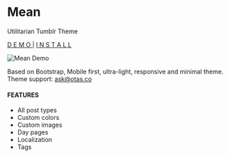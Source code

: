 # Mean
Utilitarian Tumblr Theme

[D E M O ](https://mean-theme.tumblr.com/) | [ I N S T A L L](https://www.tumblr.com/theme/40353)

![Mean Demo](https://65.media.tumblr.com/themes/screenshots/1qzb40z/096bf637ed28cf0d44cb0b6de53ea0f3.png)

Based on Bootstrap, Mobile first, ultra-light, responsive and minimal theme.
Theme support: ask@otas.co

#### FEATURES

- All post types
- Custom colors
- Custom images
- Day pages
- Localization
- Tags


